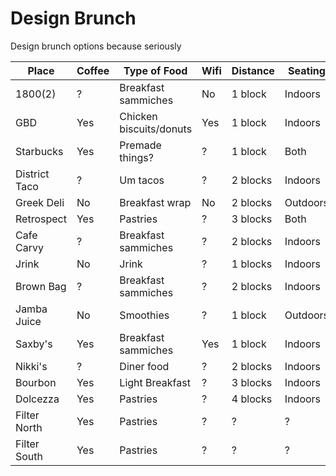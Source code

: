 # Design Brunch

Design brunch options because seriously


| Place         | Coffee        | Type of Food            | Wifi   | Distance | Seating   | Notes |
| ------------- |---------------| ------------------------|--------|----------|-----------|-------|
| 1800(2)       | ?             | Breakfast sammiches     | No     | 1 block  | Indoors   |
| GBD           | Yes           | Chicken biscuits/donuts | Yes    | 1 block  | Indoors   |
| Starbucks     | Yes           | Premade things?         | ?      | 1 block  | Both      |
| District Taco | ?             | Um tacos                | ?      | 2 blocks | Indoors   |
| Greek Deli    | No            | Breakfast wrap          | No     | 2 blocks | Outdoors  |
| Retrospect    | Yes           | Pastries                | ?      | 3 blocks | Both      |
| Cafe Carvy    | ?             | Breakfast sammiches     | ?      | 2 blocks | Indoors   |
| Jrink         | No            | Jrink                   | ?      | 1 blocks | Indoors   |
| Brown Bag     | ?             | Breakfast sammiches     | ?      | 2 blocks | Indoors   |
| Jamba Juice   | No            | Smoothies               | ?      | 1 block  | Outdoors  |
| Saxby's       | Yes           | Breakfast sammiches     | Yes    | 1 block  | Indoors   |
| Nikki's       | ?             | Diner food              | ?      | 2 blocks | Indoors   |
| Bourbon       | Yes           | Light Breakfast         | ?      | 3 blocks | Indoors   |
| Dolcezza      | Yes           | Pastries                | ?      | 4 blocks | Indoors   |
| Filter North  | Yes           | Pastries                | ?      | ?        | ?         |
| Filter South  | Yes           | Pastries                | ?      | ?        | ?         |
